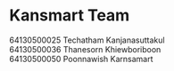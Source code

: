 # Kansmart Team

64130500025 Techatham Kanjanasuttakul  
64130500036 Thanesorn Khiewboriboon     
64130500050 Poonnawish Karnsamart 

